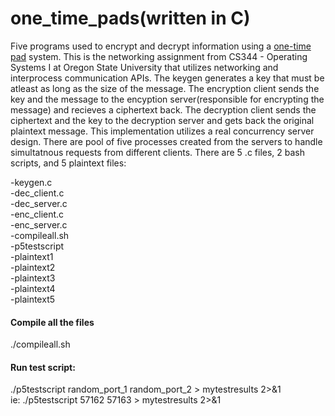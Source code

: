 # one_time_pads(written in C)
Five programs used to encrypt and decrypt information using a [one-time pad](https://en.wikipedia.org/wiki/One-time_pad) system. This is the networking
assignment from CS344 - Operating Systems I at Oregon State University that utilizes networking and interprocess
communication APIs. The keygen generates a key that must be atleast as long as the size of the message. The encryption client sends the key and the message to the encyption server(responsible for encrypting the message) and recieves a ciphertext back. The decryption client sends the ciphertext and the key to the decryption server and gets back the original plaintext message. This implementation utilizes a real concurrency server design. There are pool of five processes created from the servers to handle simultatnous requests from different clients. There are 5 .c files, 2 bash scripts, and 5 plaintext files: 

-keygen.c <br/>
-dec_client.c <br/>
-dec_server.c <br/>
-enc_client.c <br/>
-enc_server.c <br/>
-compileall.sh <br/>
-p5testscript <br/>
-plaintext1 <br/>
-plaintext2 <br/>
-plaintext3 <br/>
-plaintext4 <br/>
-plaintext5 <br/>

#### Compile all the files
./compileall.sh

#### Run test script:
./p5testscript random_port_1 random_port_2 > mytestresults 2>&1 <br/>
ie: ./p5testscript 57162 57163 > mytestresults 2>&1

